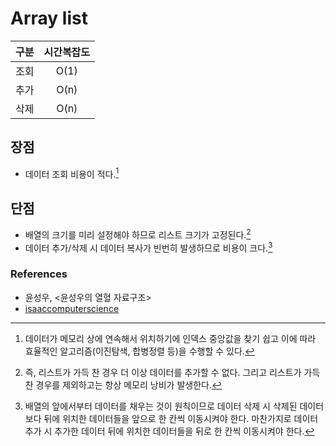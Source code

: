 # Array list

| 구분     | 시간복잡도 |
| :---:   | :------: |
| 조회     | O(1)     |
| 추가     | O(n)     | 
| 삭제     | O(n)     |

## 장점

- 데이터 조회 비용이 적다.[^arraylist_advantage_1]

## 단점

- 배열의 크기를 미리 설정해야 하므로 리스트 크기가 고정된다.[^arraylist_disadvantage_1]
- 데이터 추가/삭제 시 데이터 복사가 빈번히 발생하므로 비용이 크다.[^arraylist_disadvantage_2] 

### References

- 윤성우, <윤성우의 열혈 자료구조>
- [isaaccomputerscience][reference_link_1]

[reference_link_1]: <https://isaaccomputerscience.org/concepts/dsa_datastruct_list?examBoard=all&stage=all>

[^arraylist_advantage_1]: 데이터가 메모리 상에 연속해서 위치하기에 인덱스 중앙값을 찾기 쉽고 이에 따라 효율적인 알고리즘(이진탐색, 합병정렬 등)을 수행할 수 있다.
[^arraylist_disadvantage_1]: 즉, 리스트가 가득 찬 경우 더 이상 데이터를 추가할 수 없다. 그리고 리스트가 가득 찬 경우를 제외하고는 항상 메모리 낭비가 발생한다.
[^arraylist_disadvantage_2]: 배열의 앞에서부터 데이터를 채우는 것이 원칙이므로 데이터 삭제 시 삭제된 데이터 보다 뒤에 위치한 데이터들을 앞으로 한 칸씩 이동시켜야 한다. 마찬가지로 데이터 추가 시 추가한 데이터 뒤에 위치한 데이터들을 뒤로 한 칸씩 이동시켜야 한다.
